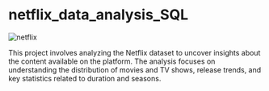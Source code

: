 # netflix_data_analysis_SQL

![netflix](https://github.com/user-attachments/assets/ce3d8dd4-9975-4d23-9f1c-b3a2c5877434)


This project involves analyzing the Netflix dataset to uncover insights about the content available on the platform. The analysis focuses on understanding the distribution of movies and TV shows, release trends, and key statistics related to duration and seasons.
